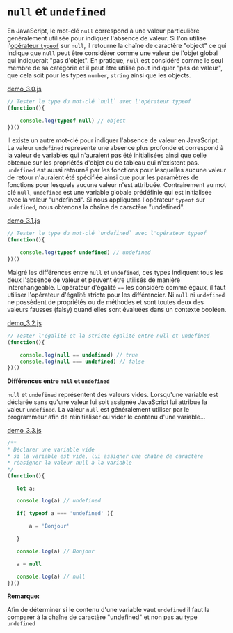 # `null` et `undefined`

En JavaScript, le mot-clé `null` correspond à une valeur particulière généralement utilisée pour indiquer l'absence de valeur. Si l'on utilise l'[opérateur `typeof`](https://developer.mozilla.org/fr/docs/Web/JavaScript/Reference/Op%C3%A9rateurs/L_op%C3%A9rateur_typeof) sur `null`, il retourne la chaîne de caractère "object" ce qui indique que `null` peut être considérer comme une valeur de l'objet global qui indiquerait "pas d'objet". En pratique, `null` est considéré comme le seul membre de sa catégorie et il peut être utilisé pout indiquer "pas de valeur", que cela soit pour les types `number`, `string` ainsi que les objects.

[demo_3.0.js](./demo_3.0.js)
```javascript
// Tester le type du mot-clé `null` avec l'opérateur typeof
(function(){

    console.log(typeof null) // object
})()
```
Il existe un autre mot-clé pour indiquer l'absence de valeur en JavaScript. La valeur `undefined` represente une absence plus profonde et correspond à la valeur de variables qui n'auraient pas été initialisées ainsi que celle obtenue sur les propriétés d'objet ou de tableau qui n'existent pas. `undefined` est aussi retourné par les fonctions pour lesquelles aucune valeur de retour n'auraient été spécifiée ainsi que pour les paramètres de fonctions pour lesquels aucune valeur n'est attribuée. Contrairement au mot clé `null`, `undefined` est une variable globale prédéfinie qui est initialisée avec la valeur "undefined". Si nous appliquons l'opérateur `typeof` sur `undefined`, nous obtenons la chaîne de caractère "undefined".

[demo_3.1.js](./demo_3.1.js)
```javascript
// Tester le type du mot-clé `undefined` avec l'opérateur typeof
(function(){

    console.log(typeof undefined) // undefined
})()
```
Malgré les différences entre  `null` et `undefined`, ces types indiquent tous les deux l'absence de valeur et peuvent être utilisés de manière interchangeable. L'opérateur d'égalité `==` les considère comme égaux, il faut utiliser l'opérateur d'égalité stricte pour les différencier. Ni `null` ni `undefined` ne possèdent de propriétés ou de méthodes et sont toutes deux des valeurs fausses (falsy) quand elles sont évaluées dans un contexte booléen.

[demo_3.2.js](./demo_3.2.js)
````javascript
// Tester l'égalité et la stricte égalité entre null et undefined 
(function(){

    console.log(null == undefined) // true
    console.log(null === undefined) // false
})()
````
**Différences entre `null` et `undefined`**

 `null` et `undefined` représentent des valeurs vides. Lorsqu'une variable est déclarée sans qu'une valeur lui soit assignée JavaScript lui attribue la valeur `undefined`. La valeur `null` est généralement utiliser par le programmeur afin de réinitialiser ou vider le contenu d'une variable...

[demo_3.3.js](./demo_3.3.js)
 ```javascript
/**
* Déclarer une variable vide
* si la variable est vide, lui assigner une chaîne de caractère
* réasigner la valeur null à la variable
*/
(function(){

    let a;

    console.log(a) // undefined

    if( typeof a === 'undefined' ){

        a = 'Bonjour'

    }

    console.log(a) // Bonjour

    a = null

    console.log(a) // null
})()
```

__Remarque:__ 

Afin de déterminer si le contenu d'une variable vaut `undefined` il faut la comparer à la chaîne de caractère "undefined" et non pas au type `undefined`












